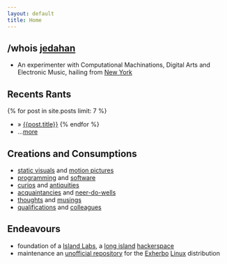 ```yaml
---
layout: default
title: Home
---
```


/whois [jedahan][me]
--------------------
- An experimenter with Computational Machinations, Digital Arts and Electronic Music, hailing from [New York][ny]

Recents Rants
-------------
{% for post in site.posts limit: 7 %}
- &raquo; [{{post.title}}]({{post.url}})
{% endfor %}
- ...[more](/blog)

Creations and Consumptions
--------------------------
- [static visuals][flickr] and [motion pictures][youtube]
- [programming][github] and [software][ohloh]
- [curios][reddit] and [antiquities][reader]
- [acquaintancies][facebook] and [neer-do-wells][facebook]
- [thoughts][twitter] and [musings](blog)
- [qualifications](jonathan_resume.pdf) and [colleagues][linkedin]

Endeavours
----------
- foundation of a [Island Labs][labs], a [long island][map] [hackerspace][]
- maintenance an [unofficial repository][summer] for the [Exherbo][] [Linux][] distribution

[exherbo]: http://exherbo.org
[facebook]: http://facebook.com/jedahan
[flickr]: http://www.flickr.com/photos/37234044@N07/
[github]: http://github.com/jedahan
[hackerspace]: http://en.wikipedia.org/HackerSpace
[labs]: http://islandlabs.org
[linkedin]: http://www.linkedin.com/in/jedahan
[linux]: http://en.wikipedia.org/Linux
[map]: http://maps.google.com/maps?f=q&source=s_q&hl=en&q=&vps=1&jsv=168d&sll=37.09024,-95.712891&sspn=56.375007,89.208984&ie=UTF8&geocode=FZZkbgIdkAyk-w&split=0
[me]: images/me.png
[ny]: http://en.wikipedia.org/wiki/New_York
[ohloh]: http://ohloh.net/accounts/jedahan/stacks
[reader]: http://reader.google.com/jedahan
[reddit]: http://www.reddit.com/user/jedahan/
[summer]: http://git.exherbo.org/summer/repositories/jedahan/index.html
[sbu]: http://www.sunysb.edu
[twitter]: http://twitter.com/jedahan
[youtube]: http://youtube.com/jedahan
